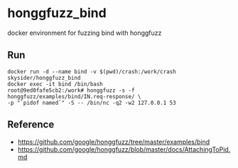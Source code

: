 # honggfuzz_bind
docker environment for fuzzing bind with honggfuzz

## Run

```
docker run -d --name bind -v $(pwd)/crash:/work/crash skysider/honggfuzz_bind
docker exec -it bind /bin/bash
root@9ed0fafe5cb2:/work# honggfuzz -s -f honggfuzz/examples/bind/IN.req-response/ \
-p "`pidof named`" -S -- /bin/nc -q2 -w2 127.0.0.1 53
```
## Reference

- https://github.com/google/honggfuzz/tree/master/examples/bind
- https://github.com/google/honggfuzz/blob/master/docs/AttachingToPid.md